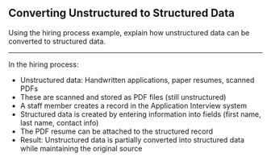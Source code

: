 ## Converting Unstructured to Structured Data

Using the hiring process example, explain how unstructured data can be converted to structured data.

---

In the hiring process:
- Unstructured data: Handwritten applications, paper resumes, scanned PDFs
- These are scanned and stored as PDF files (still unstructured)
- A staff member creates a record in the Application Interview system
- Structured data is created by entering information into fields (first name, last name, contact info)
- The PDF resume can be attached to the structured record
- Result: Unstructured data is partially converted into structured data while maintaining the original source

